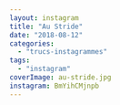 ```yaml
---
layout: instagram
title: "Au Stride"
date: "2018-08-12"
categories: 
  - "trucs-instagrammes"
tags: 
  - "instagram"
coverImage: au-stride.jpg
instagram: BmYihCMjnpb
---
```

